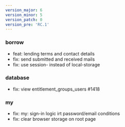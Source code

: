 ```yaml
---
version_major: 6
version_minor: 5
version_patch: 0
version_pre: 'RC.1'
---
```


### borrow
     
- feat: lending terms and contact details
- fix: send submitted and received mails
- fix: use session- instead of local-storage

### database
     
- fix: view entitlement_groups_users #1418

### my

- fix: my: sign-in logic irt password/email conditions    
- fix: clear browser storage on root page
